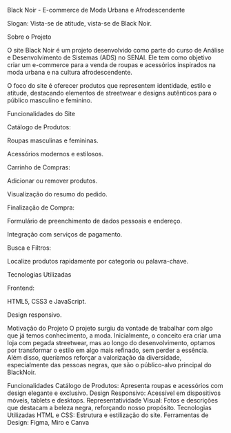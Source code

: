 Black Noir - E-commerce de Moda Urbana e Afrodescendente

Slogan: Vista-se de atitude, vista-se de Black Noir.

Sobre o Projeto

O site Black Noir é um projeto desenvolvido como parte do curso de Análise e Desenvolvimento de Sistemas (ADS) no SENAI. Ele tem como objetivo criar um e-commerce para a venda de roupas e acessórios inspirados na moda urbana e na cultura afrodescendente.

O foco do site é oferecer produtos que representem identidade, estilo e atitude, destacando elementos de streetwear e designs autênticos para o público masculino e feminino.

Funcionalidades do Site

Catálogo de Produtos:

Roupas masculinas e femininas.

Acessórios modernos e estilosos.

Carrinho de Compras:

Adicionar ou remover produtos.

Visualização do resumo do pedido.

Finalização de Compra:

Formulário de preenchimento de dados pessoais e endereço.

Integração com serviços de pagamento.

Busca e Filtros:

Localize produtos rapidamente por categoria ou palavra-chave.

Tecnologias Utilizadas

Frontend:

HTML5, CSS3 e JavaScript.

Design responsivo.

Motivação do Projeto
O projeto surgiu da vontade de trabalhar com algo que já temos conhecimento, a moda. Inicialmente, o conceito era criar uma loja com pegada streetwear, mas ao longo do desenvolvimento, optamos por transformar o estilo em algo mais refinado, sem perder a essência. Além disso, queríamos reforçar a valorização da diversidade, especialmente das pessoas negras, que são o público-alvo principal do BlackNoir.

 Funcionalidades
Catálogo de Produtos: Apresenta roupas e acessórios com design elegante e exclusivo.
Design Responsivo: Acessível em dispositivos móveis, tablets e desktops.
Representatividade Visual: Fotos e descrições que destacam a beleza negra, reforçando nosso propósito.
Tecnologias Utilizadas HTML e CSS: Estrutura e estilização do site.
Ferramentas de Design: Figma, Miro e Canva 
